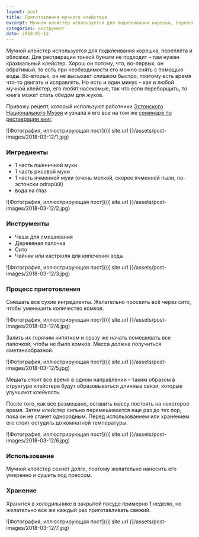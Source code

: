 ```yaml
---
layout: post
title: Приготовление мучного клейстера
excerpt: Мучной клейстер используется для подклеивания корешка, переплёта и обложки. Для реставрации тонкой бумаги не подходит – там нужен крахмальный клейстер. Хорош он потому, что, во-первых, он обратимый, то есть при необходимости его можно снять с помощью воды. Во-вторых, он не высыхает слишком быстро, поэтому есть время что-то двигать и исправлять. Но есть и один минус – как и любой мучной клейстер, его любят насекомые, так что если переборщить, то книга может стать обедом для жуков.
categories: инструмент
date: 2018-03-12
---
```


Мучной клейстер используется для подклеивания корешка, переплёта и обложки. Для реставрации тонкой бумаги не подходит – там нужен крахмальный клейстер. Хорош он потому, что, во-первых, он обратимый, то есть при необходимости его можно снять с помощью воды. Во-вторых, он не высыхает слишком быстро, поэтому есть время что-то двигать и исправлять. Но есть и один минус – как и любой мучной клейстер, его любят насекомые, так что если переборщить, то книга может стать обедом для жуков.

Привожу рецепт, который используют работники [Эстонского Национального Музея](http://www.erm.ee/ru) и узнала я его все на том же [семинаре по реставрации книг](http://book.irina-ivanova.eu/2017/10/15/book-restoration-in-erm-1).

![Фотография, иллюстрирующая пост]({{ site.url }}/assets/post-images/2018-03-12/1.jpg)

### Ингредиенты

* 1 часть пшеничной муки
* 1 часть рисовой муки
* 1 часть ячменной муки (очень мелкой, скорее ячменной пыли, по-эстонски odrapüül)
* вода на глаз

![Фотография, иллюстрирующая пост]({{ site.url }}/assets/post-images/2018-03-12/2.jpg)

### Инструменты

* Чаша для смешивания
* Деревяная палочка
* Сито
* Чайник или кастрюля для кипечения воды

![Фотография, иллюстрирующая пост]({{ site.url }}/assets/post-images/2018-03-12/3.jpg)

### Процесс приготовления

Смешать все сухие ингредиенты. Желательно просеить всё через сито, чтобы уменьшить количество комков.

![Фотография, иллюстрирующая пост]({{ site.url }}/assets/post-images/2018-03-12/4.jpg)

Залить их горячим кипятком и сразу же начать помешивать все палочкой, чтобы не было комков. Масса должна получиться сметанообразной.

![Фотография, иллюстрирующая пост]({{ site.url }}/assets/post-images/2018-03-12/5.jpg)

Мешать стоит все время в одном направлении – таким образом в структуре клейстера будут образовываться длинные связи, которые улучшают клейкость.

После того, как все размешано, оставить массу постоять на некоторое время. Затем клейстер сильно перемешивается еще раз до тех пор, пока он не станет однородным. Перед использованием или хранением его стоит остудить до комнатной температуры.

![Фотография, иллюстрирующая пост]({{ site.url }}/assets/post-images/2018-03-12/6.jpg)

### Использование

Мучной клейстер сохнет долго, поэтому желательно наносить его умеренно и сушить под прессом.

### Хранение

Хранится в холодильнике в закрытой посуде примерно 1 неделю, но желательно все же каждый раз приготавливать свежий.

![Фотография, иллюстрирующая пост]({{ site.url }}/assets/post-images/2018-03-12/7.jpg)